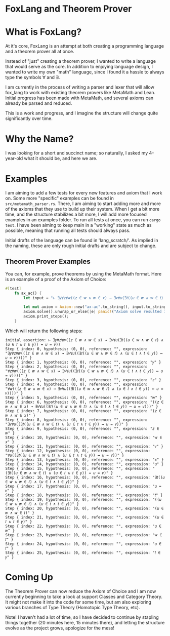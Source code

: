 # FoxLang and Theorem Prover

# What is FoxLang?

At it's core, FoxLang is an attempt at both creating a programming language and a theorem prover all at once.

Instead of "just" creating a theorem prover, I wanted to write a language that would serve as the core. In addition to
enjoying language design, I wanted to write my own "math" language, since I found it a hassle to always type the symbols ∀ and ∃.

I am currently in the process of writing a parser and lexer that will allow fox_lang to work with existing theorem provers
like MetaMath and Lean. Initial progress has been made with MetaMath, and several axioms can already be parsed and reduced.

This is a work and progress, and I imagine the structure will change quite significantly over time.

# Why the Name?

I was looking for a short and succinct name; so naturally, I asked my 4-year-old what it should be, and here we are.

# Examples

I am aiming to add a few tests for every new features and axiom that I work on. Some more "specific" examples can be found
in `src/metamath_parser.rs`. There, I am aiming to start adding more and more of the axioms that they use to build up
their system. When I get a bit more time, and the structure stabilizes a bit more, I will add more focused examples in 
an examples folder. To run all tests at once, you can run `cargo test`. I have been aiming to keep main in a "working" state
as much as possible, meaning that running all tests should always pass.

Initial drafts of the language can be found in 'lang_scratch/'. As implied in the naming, these are only rough initial drafts
and are subject to change.

## Theorem Prover Examples

You can, for example, prove theorems by using the MetaMath format. Here is an example of a proof of the Axiom of Choice:

```rust
#[test]
    fn ax_ac() {
        let input = "⊢ ∃𝑦∀𝑧∀𝑤((𝑧 ∈ 𝑤 ∧ 𝑤 ∈ 𝑥) → ∃𝑣∀𝑢(∃𝑡((𝑢 ∈ 𝑤 ∧ 𝑤 ∈ 𝑡) ∧ (𝑢 ∈ 𝑡 ∧ 𝑡 ∈ 𝑦)) ↔ 𝑢 = 𝑣))";

        let mut axiom = Axiom::new("ax-ac".to_string(), input.to_string());
        axiom.solve().unwrap_or_else(|e| panic!("Axiom solve resulted in an error: {:?}", e));
        axiom.print_steps();
    }
```

Which will return the following steps:

```
initial assertion: ⊢ ∃𝑦∀𝑧∀𝑤((𝑧 ∈ 𝑤 ∧ 𝑤 ∈ 𝑥) → ∃𝑣∀𝑢(∃𝑡((𝑢 ∈ 𝑤 ∧ 𝑤 ∈ 𝑡) ∧ (𝑢 ∈ 𝑡 ∧ 𝑡 ∈ 𝑦)) ↔ 𝑢 = 𝑣))
Step { index: 0, hypothesis: (0, 0), reference: "", expression: "∃𝑦∀𝑧∀𝑤(((𝑧 ∈ 𝑤 ∧ 𝑤 ∈ 𝑥) → ∃𝑣∀𝑢((∃𝑡((𝑢 ∈ 𝑤 ∧ 𝑤 ∈ 𝑡) ∧ (𝑢 ∈ 𝑡 ∧ 𝑡 ∈ 𝑦)) ↔ 𝑢 = 𝑣))))" }
Step { index: 1, hypothesis: (0, 0), reference: "", expression: "𝑦" }
Step { index: 2, hypothesis: (0, 0), reference: "", expression: "∀𝑧∀𝑤(((𝑧 ∈ 𝑤 ∧ 𝑤 ∈ 𝑥) → ∃𝑣∀𝑢((∃𝑡((𝑢 ∈ 𝑤 ∧ 𝑤 ∈ 𝑡) ∧ (𝑢 ∈ 𝑡 ∧ 𝑡 ∈ 𝑦)) ↔ 𝑢 = 𝑣))))" }
Step { index: 3, hypothesis: (0, 0), reference: "", expression: "𝑧" }
Step { index: 4, hypothesis: (0, 0), reference: "", expression: "∀𝑤(((𝑧 ∈ 𝑤 ∧ 𝑤 ∈ 𝑥) → ∃𝑣∀𝑢((∃𝑡((𝑢 ∈ 𝑤 ∧ 𝑤 ∈ 𝑡) ∧ (𝑢 ∈ 𝑡 ∧ 𝑡 ∈ 𝑦)) ↔ 𝑢 = 𝑣))))" }
Step { index: 5, hypothesis: (0, 0), reference: "", expression: "𝑤" }
Step { index: 6, hypothesis: (0, 0), reference: "", expression: "((𝑧 ∈ 𝑤 ∧ 𝑤 ∈ 𝑥) → ∃𝑣∀𝑢((∃𝑡((𝑢 ∈ 𝑤 ∧ 𝑤 ∈ 𝑡) ∧ (𝑢 ∈ 𝑡 ∧ 𝑡 ∈ 𝑦)) ↔ 𝑢 = 𝑣)))" }
Step { index: 7, hypothesis: (0, 0), reference: "", expression: "(𝑧 ∈ 𝑤 ∧ 𝑤 ∈ 𝑥)" }
Step { index: 8, hypothesis: (0, 0), reference: "", expression: "∃𝑣∀𝑢((∃𝑡((𝑢 ∈ 𝑤 ∧ 𝑤 ∈ 𝑡) ∧ (𝑢 ∈ 𝑡 ∧ 𝑡 ∈ 𝑦)) ↔ 𝑢 = 𝑣))" }
Step { index: 9, hypothesis: (0, 0), reference: "", expression: "𝑧 ∈ 𝑤" }
Step { index: 10, hypothesis: (0, 0), reference: "", expression: "𝑤 ∈ 𝑥" }
Step { index: 11, hypothesis: (0, 0), reference: "", expression: "𝑣" }
Step { index: 12, hypothesis: (0, 0), reference: "", expression: "∀𝑢((∃𝑡((𝑢 ∈ 𝑤 ∧ 𝑤 ∈ 𝑡) ∧ (𝑢 ∈ 𝑡 ∧ 𝑡 ∈ 𝑦)) ↔ 𝑢 = 𝑣))" }
Step { index: 13, hypothesis: (0, 0), reference: "", expression: "𝑥" }
Step { index: 14, hypothesis: (0, 0), reference: "", expression: "𝑢" }
Step { index: 15, hypothesis: (0, 0), reference: "", expression: "(∃𝑡((𝑢 ∈ 𝑤 ∧ 𝑤 ∈ 𝑡) ∧ (𝑢 ∈ 𝑡 ∧ 𝑡 ∈ 𝑦)) ↔ 𝑢 = 𝑣)" }
Step { index: 16, hypothesis: (0, 0), reference: "", expression: "∃𝑡((𝑢 ∈ 𝑤 ∧ 𝑤 ∈ 𝑡) ∧ (𝑢 ∈ 𝑡 ∧ 𝑡 ∈ 𝑦))" }
Step { index: 17, hypothesis: (0, 0), reference: "", expression: "𝑢 = 𝑣" }
Step { index: 18, hypothesis: (0, 0), reference: "", expression: "𝑡" }
Step { index: 19, hypothesis: (0, 0), reference: "", expression: "((𝑢 ∈ 𝑤 ∧ 𝑤 ∈ 𝑡) ∧ (𝑢 ∈ 𝑡 ∧ 𝑡 ∈ 𝑦))" }
Step { index: 20, hypothesis: (0, 0), reference: "", expression: "(𝑢 ∈ 𝑤 ∧ 𝑤 ∈ 𝑡)" }
Step { index: 21, hypothesis: (0, 0), reference: "", expression: "(𝑢 ∈ 𝑡 ∧ 𝑡 ∈ 𝑦)" }
Step { index: 22, hypothesis: (0, 0), reference: "", expression: "𝑢 ∈ 𝑤" }
Step { index: 23, hypothesis: (0, 0), reference: "", expression: "𝑤 ∈ 𝑡" }
Step { index: 24, hypothesis: (0, 0), reference: "", expression: "𝑢 ∈ 𝑡" }
Step { index: 25, hypothesis: (0, 0), reference: "", expression: "𝑡 ∈ 𝑦" }
```


# Coming Up

The Theorem Prover can now reduce the Axiom of Choice and I am now currently beginning to take a look at support Classes
and Category Theory. It might not make it into the code for some time, but am also exploring various branches of Type Theory (Homotopic Type Theory, etc).

Note! I haven't had a lot of time, so I have decided to continue by stapling things together (20 minutes here, 15 minutes there), and letting the structure 
evolve as the project grows, apologize for the mess!
